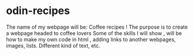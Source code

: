 # odin-recipes
The name of my webpage will be: Coffee recipes ! 
The purpose is to create a webpage headed to coffee lovers
Some of the skills I will show , will be how to make my own code
in html , adding links to another webpages, images, lists. Different kind
of text, etc. 